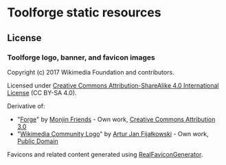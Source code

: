 Toolforge static resources
==========================

License
-------
### Toolforge logo, banner, and favicon images
Copyright (c) 2017 Wikimedia Foundation and contributors.

Licensed under [Creative Commons Attribution-ShareAlike 4.0 International
License] (CC BY-SA 4.0).

Derivative of:
* "[Forge]" by [Monjin Friends] - Own work, [Creative Commons Attribution 3.0]
* "[Wikimedia Community Logo]" by [Artur Jan Fijałkowski] - Own work, [Public Domain]

Favicons and related content generated using [RealFaviconGenerator].

[Creative Commons Attribution-ShareAlike 4.0 International License]: https://creativecommons.org/licenses/by-sa/4.0/
[Forge]: https://thenounproject.com/term/anvil/1044767/
[Monjin Friends]: https://thenounproject.com/monjin.friends/
[Creative Commons Attribution 3.0]: https://creativecommons.org/licenses/by/3.0/us/
[Wikimedia Community Logo]: https://commons.wikimedia.org/wiki/File:Wikimedia_Community_Logo.svg
[Artur Jan Fijałkowski]: https://commons.wikimedia.org/wiki/User:WarX
[Public Domain]: https://en.wikipedia.org/wiki/en:public_domain
[RealFaviconGenerator]: https://realfavicongenerator.net/
